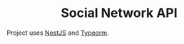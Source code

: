 <h1 align="center">Social Network API</h1>

Project uses [NestJS](https://nestjs.com/) and [Typeorm](https://typeorm.io/).
